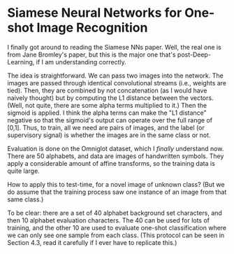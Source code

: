 # Siamese Neural Networks for One-shot Image Recognition

I finally got around to reading the Siamese NNs paper. Well, the real one is
from Jane Bromley's paper, but this is the major one that's post-Deep-Learning,
if I am understanding correctly.

The idea is straightforward. We can pass two images into the network. The images
are passed through identical convolutional streams (i.e., weights are tied).
Then, they are combined by not concatenation (as I would have naively thought)
but by computing the L1 distance between the vectors. (Well, not quite, there
are some alpha terms multiplied to it.) Then the sigmoid is applied. I think the
alpha terms can make the "L1 distance" negative so that the sigmoid's output can
operate over the full range of [0,1]. Thus, to train, all we need are pairs of
images, and the label (or supervisory signal) is whether the images are in the
same class or not.

Evaluation is done on the Omniglot dataset, which I _finally_ understand now.
There are 50 alphabets, and data are images of handwritten symbols. They apply a
considerable amount of affine transforms, so the training data is quite large.

How to apply this to test-time, for a novel image of unknown class? (But we do
assume that the training process saw one instance of an image from that same
class.)

To be clear: there are a set of 40 alphabet background set characters, and then
10 alphabet evaluation characters. The 40 can be used for lots of training, and
the other 10 are used to evaluate one-shot classification where we can only see
one sample from each class. (This protocol can be seen in Section 4.3, read it
carefully if I ever have to replicate this.)
